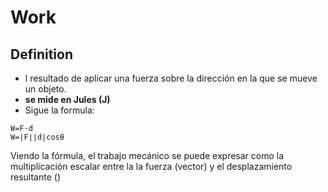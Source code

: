 
# Work 

## Definition

- l resultado de aplicar una fuerza sobre la dirección en la que se mueve un objeto. 
- **se mide en Jules (J)**
- Sigue la formula:  
``` **
W=F⋅d
W=∣F∣∣d∣cosθ
```


Viendo la fórmula, el trabajo mecánico se puede expresar como la multiplicación escalar entre la la fuerza (vector) y el desplazamiento resultante ()

